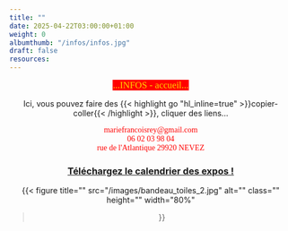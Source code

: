```yaml
---
title: ""
date: 2025-04-22T03:00:00+01:00
weight: 0
albumthumb: "/infos/infos.jpg"
draft: false
resources:
---
```

<center>

<span  style="background-color:red; color:#ffd700; 
           font-size:120%;font-family:verdana;">
           ...INFOS - accueil...</span>

Ici, vous pouvez faire des {{< highlight go "hl_inline=true" >}}copier-coller{{< /highlight >}}, cliquer des liens...

<span style="color:red;font-size:100%;font-family:verdana;">mariefrancoisrey</span>*<span style="color:red;font-size:100%;font-family:verdana;">@</span>*<span style="color:red;font-size:100%;font-family:verdana;">gmail.com</span> <br>
<span style="color:red;font-size:100%;font-family:verdana;">06 02 03 98 04<br> rue de l'Atlantique 29920 NEVEZ</span>

### [Téléchargez le calendrier des expos !](telechargement/calendrier-expos-Francoise-2025.pdf)<br>

{{< figure
  title=""
  src="/images/bandeau_toiles_2.jpg"
  alt="" 
  class=""
  height=""
  width="80%"
>}}

</center><br>




